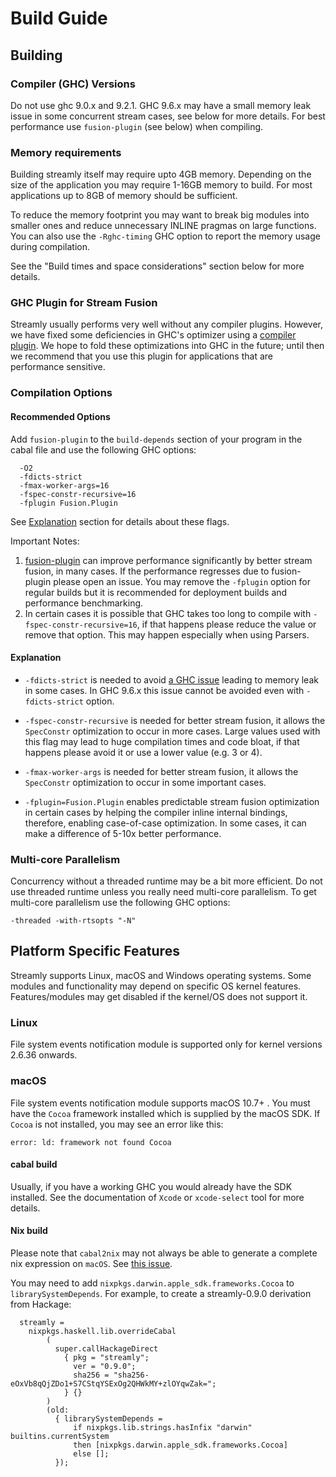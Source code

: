 # Build Guide

## Building

### Compiler (GHC) Versions

Do not use ghc 9.0.x and 9.2.1. GHC 9.6.x may have a small memory
leak issue in some concurrent stream cases, see below for more details.
For best performance use `fusion-plugin` (see below) when compiling.

### Memory requirements

Building streamly itself may require upto 4GB memory. Depending on the
size of the application you may require 1-16GB memory to build. For most
applications up to 8GB of memory should be sufficient.

To reduce the memory footprint you may want to break big modules
into smaller ones and reduce unnecessary INLINE pragmas on large
functions. You can also use the `-Rghc-timing` GHC option to report the
memory usage during compilation.

See the "Build times and space considerations" section below for more
details.

### GHC Plugin for Stream Fusion

Streamly usually performs very well without any compiler plugins.
However, we have fixed some deficiencies in GHC's optimizer using a
[compiler plugin](https://github.com/composewell/fusion-plugin).  We
hope to fold these optimizations into GHC in the future; until then we
recommend that you use this plugin for applications that are performance
sensitive.

### Compilation Options

#### Recommended Options

Add `fusion-plugin` to the `build-depends` section of your program in
the cabal file and use the following GHC options:

```
  -O2
  -fdicts-strict
  -fmax-worker-args=16
  -fspec-constr-recursive=16
  -fplugin Fusion.Plugin
```

See [Explanation](#explanation) section for details about these flags.

Important Notes:

1. [fusion-plugin](https://hackage.haskell.org/package/fusion-plugin) can
   improve performance significantly by better stream fusion, in many
   cases. If the performance regresses due to fusion-plugin please open
   an issue.  You may remove the `-fplugin` option for regular builds
   but it is recommended for deployment builds and performance
   benchmarking.
2. In certain cases it is possible that GHC takes too long to compile
   with `-fspec-constr-recursive=16`, if that happens please reduce the
   value or remove that option. This may happen especially when using Parsers.

#### Explanation

* `-fdicts-strict` is needed to avoid [a GHC
issue](https://gitlab.haskell.org/ghc/ghc/issues/17745) leading to
memory leak in some cases. In GHC 9.6.x this issue cannot be avoided
even with `-fdicts-strict` option.

* `-fspec-constr-recursive` is needed for better stream fusion, it
allows the `SpecConstr` optimization to occur in more cases. Large
values used with this flag may lead to huge compilation times and code
bloat, if that happens please avoid it or use a lower value (e.g. 3 or
4).

* `-fmax-worker-args` is needed for better stream fusion, it allows the
`SpecConstr` optimization to occur in some important cases.

* `-fplugin=Fusion.Plugin` enables predictable stream fusion
optimization in certain cases by helping the compiler inline internal
bindings, therefore, enabling case-of-case optimization. In some cases,
it can make a difference of 5-10x better performance.

### Multi-core Parallelism

Concurrency without a threaded runtime may be a bit more efficient. Do not use
threaded runtime unless you really need multi-core parallelism. To get
multi-core parallelism use the following GHC options:

  `-threaded -with-rtsopts "-N"`

## Platform Specific Features

Streamly supports Linux, macOS and Windows operating systems. Some
modules and functionality may depend on specific OS kernel features.
Features/modules may get disabled if the kernel/OS does not support it.

### Linux

File system events notification module is supported only for kernel versions
2.6.36 onwards.

### macOS

File system events notification module supports macOS 10.7+ . You must
have the ``Cocoa`` framework installed which is supplied by the macOS
SDK.  If ``Cocoa`` is not installed, you may see an error like this:

```
error: ld: framework not found Cocoa
```

#### cabal build

Usually, if you have a working GHC you would already have the SDK
installed. See the documentation of `Xcode` or `xcode-select` tool for
more details.

#### Nix build

Please note that `cabal2nix` may not always be able to generate a complete nix
expression on `macOS`. See [this
issue](https://github.com/NixOS/cabal2nix/issues/470).

You may need to add ``nixpkgs.darwin.apple_sdk.frameworks.Cocoa``
to ``librarySystemDepends``. For example, to create a streamly-0.9.0
derivation from Hackage:

```
  streamly =
    nixpkgs.haskell.lib.overrideCabal
        (
          super.callHackageDirect
            { pkg = "streamly";
              ver = "0.9.0";
              sha256 = "sha256-eOxVb8qQjZDo1+S7CStqYSExOg2QHWkMY+zlOYqwZak=";
            } {}
        )
        (old:
          { librarySystemDepends =
              if nixpkgs.lib.strings.hasInfix "darwin" builtins.currentSystem
              then [nixpkgs.darwin.apple_sdk.frameworks.Cocoa]
              else [];
          });
```
